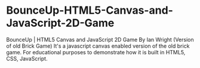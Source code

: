 # BounceUp-HTML5-Canvas-and-JavaScript-2D-Game

BounceUp | HTML5 Canvas and JavaScript 2D Game By Ian Wright (Version of old Brick Game)
It's  a javascript canvas enabled version of the old brick game.
For educational purposes to demonstrate how it is built in HTML5, CSS, JavaScript.
